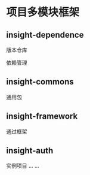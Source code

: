 项目多模块框架
=

## insight-dependence

版本仓库

依赖管理

## insight-commons

通用包

## insight-framework

通过框架

## insight-auth

实例项目 ... ...

